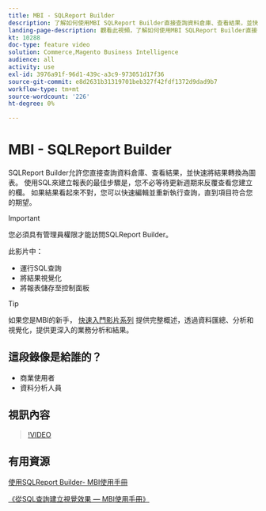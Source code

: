 ```yaml
---
title: MBI - SQLReport Builder
description: 了解如何使用MBI SQLReport Builder直接查詢資料倉庫、查看結果，並快速將結果轉換為圖表。
landing-page-description: 觀看此視頻，了解如何使用MBI SQLReport Builder直接查詢資料倉庫、查看結果，並快速將結果轉換為圖表。
kt: 10288
doc-type: feature video
solution: Commerce,Magento Business Intelligence
audience: all
activity: use
exl-id: 3976a91f-96d1-439c-a3c9-973051d17f36
source-git-commit: e8d2631b31319701beb327f42fdf1372d9dad9b7
workflow-type: tm+mt
source-wordcount: '226'
ht-degree: 0%

---
```


# MBI - SQLReport Builder

SQLReport Builder允許您直接查詢資料倉庫、查看結果，並快速將結果轉換為圖表。 使用SQL來建立報表的最佳步驟是，您不必等待更新週期來反覆查看您建立的欄。 如果結果看起來不對，您可以快速編輯並重新執行查詢，直到項目符合您的期望。

>[!IMPORTANT]
>
>您必須具有管理員權限才能訪問SQLReport Builder。

此影片中：

- 運行SQL查詢
- 將結果視覺化
- 將報表儲存至控制面板

>[!TIP]
>
>如果您是MBI的新手， [快速入門影片系列](1-overview.md) 提供完整概述，透過資料匯總、分析和視覺化，提供更深入的業務分析和結果。

## 這段錄像是給誰的？

- 商業使用者
- 資料分析人員

## 視訊內容

>[!VIDEO](https://video.tv.adobe.com/v/342406?quality=12&learn=on)

## 有用資源

[使用SQLReport Builder- MBI使用手冊](https://experienceleague.adobe.com/docs/commerce-business-intelligence/mbi/analyze/sql/sql-rpt-bldr.html)

[《從SQL查詢建立視覺效果 — MBI使用手冊》](https://experienceleague.adobe.com/docs/commerce-business-intelligence/mbi/tutorials/create-visuals-from-sql.html)
